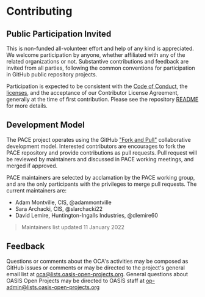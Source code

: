 # Contributing

## <a id="openParticipation">Public Participation Invited</a>

This is non-funded all-volunteer effort and help of any kind is appreciated.
We welcome participation by anyone,
whether affiliated with any of the related organizations or not.
Substantive contributions and feedback are invited from all parties,
following the common conventions for participation
in GitHub public repository projects.  

Participation is expected to be consistent with the
[Code of Conduct](./CODE_OF_CONDUCT.md),
the [licenses](https://github.com/opencybersecurityalliance/oasis-open-project/blob/master/LICENSE.md), and the acceptance of our Contributor License Agreement, generally at the time of first contribution. Please see the repository [README](https://github.com/opencybersecurityalliance/oasis-open-project/blob/master/README.md) for more details.</p>

## <a id="DevModel">Development Model</a>

The PACE project operates using the GitHub ["Fork and Pull"](https://docs.github.com/en/pull-requests/collaborating-with-pull-requests/getting-started/about-collaborative-development-models#fork-and-pull-model) collaborative development model. Interested contributors are encourages to fork the PACE repository and provide contributions as pull requests. Pull request will be reviewed by maintainers and discussed in PACE working meetings, and merged if approved.

PACE maintainers are selected by acclamation by the PACE working group, and are the only participants with the privileges to merge pull requests. The current maintainers are:

 * Adam Montville, CIS, @adammontville
 * Sara Archacki, CIS, @slarchacki22
 * David Lemire, Huntington-Ingalls Industries, @dlemire60

> Maintainers list updated 11 January 2022

## <a id="feedback">Feedback</a>

Questions or comments about the OCA's activities may be composed as GitHub issues or comments or may be directed to the project's general email list at oca@lists.oasis-open-projects.org. General questions about OASIS Open Projects may be directed to OASIS staff at op-admin@lists.oasis-open-projects.org
